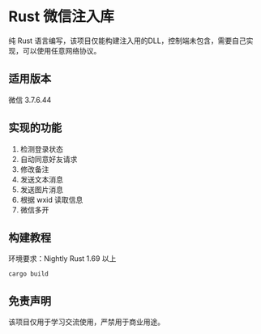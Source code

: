 # Rust 微信注入库
纯 Rust 语言编写，该项目仅能构建注入用的DLL，控制端未包含，需要自己实现，可以使用任意网络协议。

## 适用版本
微信 3.7.6.44

## 实现的功能
1. 检测登录状态
2. 自动同意好友请求
3. 修改备注
4. 发送文本消息
5. 发送图片消息
6. 根据 wxid 读取信息
7. 微信多开

## 构建教程

环境要求：Nightly Rust 1.69 以上

```shell
cargo build
```

## 免责声明
该项目仅用于学习交流使用，严禁用于商业用途。